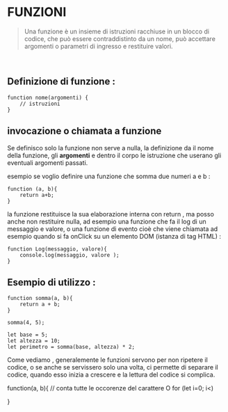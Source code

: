 # FUNZIONI

> Una funzione è un insieme di istruzioni racchiuse in un blocco di codice, che può essere contraddistinto da un nome, può accettare argomenti o parametri di ingresso e restituire valori.

&nbsp;

## Definizione di funzione :
```
function nome(argomenti) {
    // istruzioni
}
```

## invocazione o chiamata a funzione

Se definisco solo la funzione non serve a nulla, la definizione da il nome della funzione, gli **argomenti** e dentro il corpo le istruzione che userano gli eventuali argomenti passati. 

esempio se voglio definire una funzione che somma due numeri a e b :
```
function (a, b){
    return a+b;
}
```

la funzione restituisce la sua elaborazione interna con return , ma posso anche non restituire nulla, ad esempio una funzione che fa il log di un messaggio e valore, o una funzione di evento cioè che viene chiamata ad esempio quando si fa onClick su un elemento DOM (istanza di tag HTML) : 

```
function Log(messaggio, valore){
    console.log(messaggio, valore );
}
```
## Esempio di utilizzo : 

```
function somma(a, b){
    return a + b;
}

somma(4, 5);

let base = 5;
let altezza = 10;
let perimetro = somma(base, altezza) * 2;
```

Come vediamo , generalemente le funzioni servono per non ripetere il codice, o se anche se servissero solo una volta, ci permette di separare il codice, quando esso inizia a crescere e la lettura del codice si complica. 

function(a, b){
    // conta tutte le occorenze del carattere O
    for (let i=0; i<)

}




